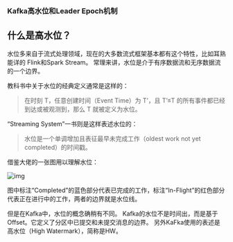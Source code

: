 ### Kafka高水位和Leader Epoch机制

## 什么是高水位？



水位多来自于流式处理领域，现在的大多数流式框架基本都有这个特性，比如耳熟能详的 Flink和Spark Stream。 常理来讲，水位是介于有序数据流和无序数据流的一个边界。

 教科书中关于水位的经典定义通常是这样的：

>在时刻 T，任意创建时间（Event Time）为 T’，且 T’≤T 的所有事件都已经到达或被观测到，那么 T 就被定义为水位。

“Streaming System”一书则是这样表述水位的：

> 水位是一个单调增加且表征最早未完成工作（oldest work not yet completed）的时间戳。

借鉴大佬的一张图用以理解水位：

![img](https://gitee.com/Goook/pictures/raw/master/uPic/8426888d04e1e9917619829b7e3de877.png)

图中标注“Completed”的蓝色部分代表已完成的工作，标注“In-Flight”的红色部分代表正在进行中的工作，两者的边界就是水位线。

但是在Kafka中，水位的概念确稍有不同。 Kafka的水位不是时间出，而是基于Offset。它定义了分区中已提交和未提交消息的边界。 另外KaFka使用的表述是高水位（High Watermark），简称是HW。 

